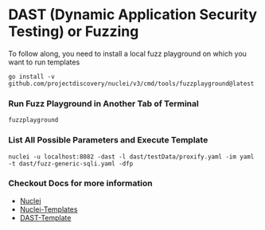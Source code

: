 # DAST (Dynamic Application Security Testing) or Fuzzing

To follow along, you need to install a local fuzz playground on which you want to run templates

```console
go install -v github.com/projectdiscovery/nuclei/v3/cmd/tools/fuzzplayground@latest
```

### Run Fuzz Playground in Another Tab of Terminal

```
fuzzplayground
```

### List All Possible Parameters and Execute Template

```console
nuclei -u localhost:8082 -dast -l dast/testData/proxify.yaml -im yaml -t dast/fuzz-generic-sqli.yaml -dfp    
```

### Checkout Docs for more information

- [Nuclei](https://docs.projectdiscovery.io/tools/nuclei/overview)
- [Nuclei-Templates](https://docs.projectdiscovery.io/templates/introduction)
- [DAST-Template](https://docs.projectdiscovery.io/templates/protocols/http/fuzzing-overview)
